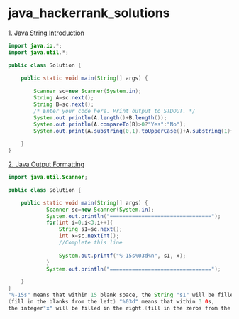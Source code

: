 # java_hackerrank_solutions
[1. Java String Introduction](https://www.hackerrank.com/challenges/java-strings-introduction/problem)

```java
import java.io.*;
import java.util.*;

public class Solution {

    public static void main(String[] args) {
        
        Scanner sc=new Scanner(System.in);
        String A=sc.next();
        String B=sc.next();
        /* Enter your code here. Print output to STDOUT. */
        System.out.println(A.length()+B.length());
        System.out.println(A.compareTo(B)>0?"Yes":"No");
        System.out.print(A.substring(0,1).toUpperCase()+A.substring(1)+" "+B.substring(0,1).toUpperCase()+B.substring(1));
        
    }
}
```
[2. Java Output Formatting](https://www.hackerrank.com/challenges/java-output-formatting/problem)
```java
import java.util.Scanner;

public class Solution {

    public static void main(String[] args) {
            Scanner sc=new Scanner(System.in);
            System.out.println("================================");
            for(int i=0;i<3;i++){
                String s1=sc.next();
                int x=sc.nextInt();
                //Complete this line
              
                System.out.printf("%-15s%03d%n", s1, x);
            }
            System.out.println("================================");

    }
}
"%-15s" means that within 15 blank space, the String "s1" will be filled in the left.
(fill in the blanks from the left) "%03d" means that within 3 0s,
the integer"x" will be filled in the right.(fill in the zeros from the right).
```
